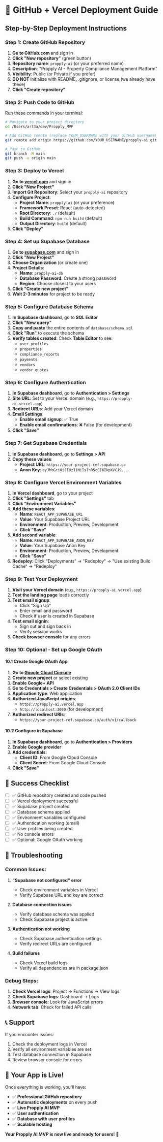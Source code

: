 # 🚀 GitHub + Vercel Deployment Guide

## Step-by-Step Deployment Instructions

### **Step 1: Create GitHub Repository**

1. **Go to GitHub.com** and sign in
2. **Click "New repository"** (green button)
3. **Repository name**: `propply-ai` (or your preferred name)
4. **Description**: "Propply AI - Property Compliance Management Platform"
5. **Visibility**: Public (or Private if you prefer)
6. **DO NOT** initialize with README, .gitignore, or license (we already have these)
7. **Click "Create repository"**

### **Step 2: Push Code to GitHub**

Run these commands in your terminal:

```bash
# Navigate to your project directory
cd /Users/art3a/dev/Propply_MVP

# Add GitHub remote (replace YOUR_USERNAME with your GitHub username)
git remote add origin https://github.com/YOUR_USERNAME/propply-ai.git

# Push to GitHub
git branch -M main
git push -u origin main
```

### **Step 3: Deploy to Vercel**

1. **Go to [vercel.com](https://vercel.com)** and sign in
2. **Click "New Project"**
3. **Import Git Repository**: Select your `propply-ai` repository
4. **Configure Project**:
   - **Project Name**: `propply-ai` (or your preference)
   - **Framework Preset**: React (auto-detected)
   - **Root Directory**: `./` (default)
   - **Build Command**: `npm run build` (default)
   - **Output Directory**: `build` (default)
5. **Click "Deploy"**

### **Step 4: Set up Supabase Database**

1. **Go to [supabase.com](https://supabase.com)** and sign in
2. **Click "New Project"**
3. **Choose Organization** (or create one)
4. **Project Details**:
   - **Name**: `propply-ai-db`
   - **Database Password**: Create a strong password
   - **Region**: Choose closest to your users
5. **Click "Create new project"**
6. **Wait 2-3 minutes** for project to be ready

### **Step 5: Configure Database Schema**

1. **In Supabase dashboard**, go to **SQL Editor**
2. **Click "New query"**
3. **Copy and paste** the entire contents of `database/schema.sql`
4. **Click "Run"** to execute the schema
5. **Verify tables created**: Check **Table Editor** to see:
   - `user_profiles`
   - `properties`
   - `compliance_reports`
   - `payments`
   - `vendors`
   - `vendor_quotes`

### **Step 6: Configure Authentication**

1. **In Supabase dashboard**, go to **Authentication > Settings**
2. **Site URL**: Set to your Vercel domain (e.g., `https://propply-ai.vercel.app`)
3. **Redirect URLs**: Add your Vercel domain
4. **Email Settings**:
   - **Enable email signup**: ✅ True
   - **Enable email confirmations**: ❌ False (for development)
5. **Click "Save"**

### **Step 7: Get Supabase Credentials**

1. **In Supabase dashboard**, go to **Settings > API**
2. **Copy these values**:
   - **Project URL**: `https://your-project-ref.supabase.co`
   - **Anon Key**: `eyJhbGciOiJIUzI1NiIsInR5cCI6IkpXVCJ9...`

### **Step 8: Configure Vercel Environment Variables**

1. **In Vercel dashboard**, go to your project
2. **Click "Settings"** tab
3. **Click "Environment Variables"**
4. **Add these variables**:
   - **Name**: `REACT_APP_SUPABASE_URL`
   - **Value**: Your Supabase Project URL
   - **Environment**: Production, Preview, Development
   - **Click "Save"**
5. **Add second variable**:
   - **Name**: `REACT_APP_SUPABASE_ANON_KEY`
   - **Value**: Your Supabase Anon Key
   - **Environment**: Production, Preview, Development
   - **Click "Save"**
6. **Redeploy**: Click "Deployments" → "Redeploy" → "Use existing Build Cache" → "Redeploy"

### **Step 9: Test Your Deployment**

1. **Visit your Vercel domain** (e.g., `https://propply-ai.vercel.app`)
2. **Test the landing page** loads correctly
3. **Test email signup**:
   - Click "Sign Up"
   - Enter email and password
   - Check if user is created in Supabase
4. **Test email signin**:
   - Sign out and sign back in
   - Verify session works
5. **Check browser console** for any errors

### **Step 10: Optional - Set up Google OAuth**

#### **10.1 Create Google OAuth App**
1. **Go to [Google Cloud Console](https://console.cloud.google.com)**
2. **Create new project** or select existing
3. **Enable Google+ API**
4. **Go to Credentials > Create Credentials > OAuth 2.0 Client IDs**
5. **Application type**: Web application
6. **Authorized JavaScript origins**:
   - `https://propply-ai.vercel.app`
   - `http://localhost:3000` (for development)
7. **Authorized redirect URIs**:
   - `https://your-project-ref.supabase.co/auth/v1/callback`

#### **10.2 Configure in Supabase**
1. **In Supabase dashboard**, go to **Authentication > Providers**
2. **Enable Google provider**
3. **Add credentials**:
   - **Client ID**: From Google Cloud Console
   - **Client Secret**: From Google Cloud Console
4. **Click "Save"**

## 🎉 **Success Checklist**

- [ ] ✅ GitHub repository created and code pushed
- [ ] ✅ Vercel deployment successful
- [ ] ✅ Supabase project created
- [ ] ✅ Database schema applied
- [ ] ✅ Environment variables configured
- [ ] ✅ Authentication working (email)
- [ ] ✅ User profiles being created
- [ ] ✅ No console errors
- [ ] ✅ Optional: Google OAuth working

## 🔧 **Troubleshooting**

### **Common Issues:**

1. **"Supabase not configured" error**
   - Check environment variables in Vercel
   - Verify Supabase URL and key are correct

2. **Database connection issues**
   - Verify database schema was applied
   - Check Supabase project is active

3. **Authentication not working**
   - Check Supabase authentication settings
   - Verify redirect URLs are configured

4. **Build failures**
   - Check Vercel build logs
   - Verify all dependencies are in package.json

### **Debug Steps:**
1. **Check Vercel logs**: Project → Functions → View logs
2. **Check Supabase logs**: Dashboard → Logs
3. **Browser console**: Look for JavaScript errors
4. **Network tab**: Check for failed API calls

## 📞 **Support**

If you encounter issues:
1. Check the deployment logs in Vercel
2. Verify all environment variables are set
3. Test database connection in Supabase
4. Review browser console for errors

## 🚀 **Your App is Live!**

Once everything is working, you'll have:
- ✅ **Professional GitHub repository**
- ✅ **Automatic deployments** on every push
- ✅ **Live Propply AI MVP**
- ✅ **User authentication**
- ✅ **Database with user profiles**
- ✅ **Scalable hosting**

**Your Propply AI MVP is now live and ready for users!** 🎉
